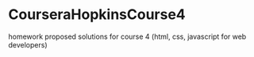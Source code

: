 # CourseraHopkinsCourse4
homework proposed solutions for course 4 (html, css, javascript for web developers)
